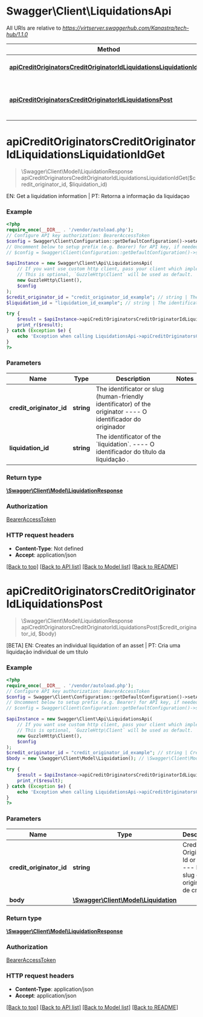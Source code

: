 # Swagger\Client\LiquidationsApi

All URIs are relative to *https://virtserver.swaggerhub.com/Kanastra/tech-hub/1.1.0*

Method | HTTP request | Description
------------- | ------------- | -------------
[**apiCreditOriginatorsCreditOriginatorIdLiquidationsLiquidationIdGet**](LiquidationsApi.md#apicreditoriginatorscreditoriginatoridliquidationsliquidationidget) | **GET** /api/credit-originators/{creditOriginatorId}/liquidations/{liquidationId} | EN: Get a liquidation information | PT: Retorna a informação da liquidaçao
[**apiCreditOriginatorsCreditOriginatorIdLiquidationsPost**](LiquidationsApi.md#apicreditoriginatorscreditoriginatoridliquidationspost) | **POST** /api/credit-originators/{creditOriginatorId}/liquidations | [BETA] EN: Creates an individual liquidation of an asset | PT: Cria uma liquidação individual de um título

# **apiCreditOriginatorsCreditOriginatorIdLiquidationsLiquidationIdGet**
> \Swagger\Client\Model\LiquidationResponse apiCreditOriginatorsCreditOriginatorIdLiquidationsLiquidationIdGet($credit_originator_id, $liquidation_id)

EN: Get a liquidation information | PT: Retorna a informação da liquidaçao

### Example
```php
<?php
require_once(__DIR__ . '/vendor/autoload.php');
// Configure API key authorization: BearerAccessToken
$config = Swagger\Client\Configuration::getDefaultConfiguration()->setApiKey('Authorization', 'YOUR_API_KEY');
// Uncomment below to setup prefix (e.g. Bearer) for API key, if needed
// $config = Swagger\Client\Configuration::getDefaultConfiguration()->setApiKeyPrefix('Authorization', 'Bearer');

$apiInstance = new Swagger\Client\Api\LiquidationsApi(
    // If you want use custom http client, pass your client which implements `GuzzleHttp\ClientInterface`.
    // This is optional, `GuzzleHttp\Client` will be used as default.
    new GuzzleHttp\Client(),
    $config
);
$credit_originator_id = "credit_originator_id_example"; // string | The identificator or slug (human-friendly identificator) of the originator  ----  O identificador do originador
$liquidation_id = "liquidation_id_example"; // string | The identificator of the `liquidation`.  ----  O identificador do título da liquidação .

try {
    $result = $apiInstance->apiCreditOriginatorsCreditOriginatorIdLiquidationsLiquidationIdGet($credit_originator_id, $liquidation_id);
    print_r($result);
} catch (Exception $e) {
    echo 'Exception when calling LiquidationsApi->apiCreditOriginatorsCreditOriginatorIdLiquidationsLiquidationIdGet: ', $e->getMessage(), PHP_EOL;
}
?>
```

### Parameters

Name | Type | Description  | Notes
------------- | ------------- | ------------- | -------------
 **credit_originator_id** | **string**| The identificator or slug (human-friendly identificator) of the originator  ----  O identificador do originador |
 **liquidation_id** | **string**| The identificator of the &#x60;liquidation&#x60;.  ----  O identificador do título da liquidação . |

### Return type

[**\Swagger\Client\Model\LiquidationResponse**](../Model/LiquidationResponse.md)

### Authorization

[BearerAccessToken](../../README.md#BearerAccessToken)

### HTTP request headers

 - **Content-Type**: Not defined
 - **Accept**: application/json

[[Back to top]](#) [[Back to API list]](../../README.md#documentation-for-api-endpoints) [[Back to Model list]](../../README.md#documentation-for-models) [[Back to README]](../../README.md)

# **apiCreditOriginatorsCreditOriginatorIdLiquidationsPost**
> \Swagger\Client\Model\LiquidationResponse apiCreditOriginatorsCreditOriginatorIdLiquidationsPost($credit_originator_id, $body)

[BETA] EN: Creates an individual liquidation of an asset | PT: Cria uma liquidação individual de um título

### Example
```php
<?php
require_once(__DIR__ . '/vendor/autoload.php');
// Configure API key authorization: BearerAccessToken
$config = Swagger\Client\Configuration::getDefaultConfiguration()->setApiKey('Authorization', 'YOUR_API_KEY');
// Uncomment below to setup prefix (e.g. Bearer) for API key, if needed
// $config = Swagger\Client\Configuration::getDefaultConfiguration()->setApiKeyPrefix('Authorization', 'Bearer');

$apiInstance = new Swagger\Client\Api\LiquidationsApi(
    // If you want use custom http client, pass your client which implements `GuzzleHttp\ClientInterface`.
    // This is optional, `GuzzleHttp\Client` will be used as default.
    new GuzzleHttp\Client(),
    $config
);
$credit_originator_id = "credit_originator_id_example"; // string | Credit Originator Id or slug  ----  Id ou slug do originador de crédito
$body = new \Swagger\Client\Model\Liquidation(); // \Swagger\Client\Model\Liquidation | 

try {
    $result = $apiInstance->apiCreditOriginatorsCreditOriginatorIdLiquidationsPost($credit_originator_id, $body);
    print_r($result);
} catch (Exception $e) {
    echo 'Exception when calling LiquidationsApi->apiCreditOriginatorsCreditOriginatorIdLiquidationsPost: ', $e->getMessage(), PHP_EOL;
}
?>
```

### Parameters

Name | Type | Description  | Notes
------------- | ------------- | ------------- | -------------
 **credit_originator_id** | **string**| Credit Originator Id or slug  ----  Id ou slug do originador de crédito |
 **body** | [**\Swagger\Client\Model\Liquidation**](../Model/Liquidation.md)|  | [optional]

### Return type

[**\Swagger\Client\Model\LiquidationResponse**](../Model/LiquidationResponse.md)

### Authorization

[BearerAccessToken](../../README.md#BearerAccessToken)

### HTTP request headers

 - **Content-Type**: application/json
 - **Accept**: application/json

[[Back to top]](#) [[Back to API list]](../../README.md#documentation-for-api-endpoints) [[Back to Model list]](../../README.md#documentation-for-models) [[Back to README]](../../README.md)

